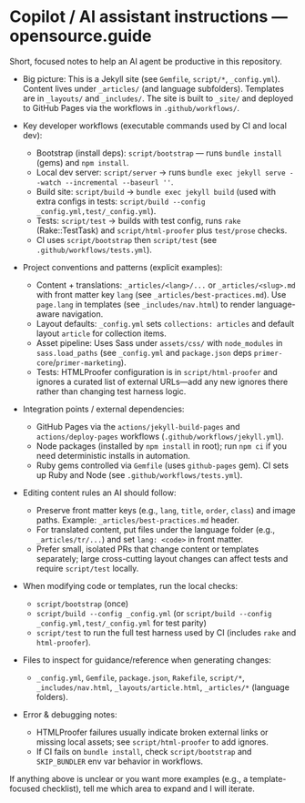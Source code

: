 <!--
Repository-specific instructions for AI coding assistants.
Keep this file concise (~20-50 lines). Do not add generic guidance; focus on discoverable, actionable patterns in this repo.
-->

# Copilot / AI assistant instructions — opensource.guide

Short, focused notes to help an AI agent be productive in this repository.

- Big picture: This is a Jekyll site (see `Gemfile`, `script/*`, `_config.yml`). Content lives under `_articles/` (and language subfolders). Templates are in `_layouts/` and `_includes/`. The site is built to `_site/` and deployed to GitHub Pages via the workflows in `.github/workflows/`.

- Key developer workflows (executable commands used by CI and local dev):
  - Bootstrap (install deps): `script/bootstrap` — runs `bundle install` (gems) and `npm install`.
  - Local dev server: `script/server` → runs `bundle exec jekyll serve --watch --incremental --baseurl ''`.
  - Build site: `script/build` → `bundle exec jekyll build` (used with extra configs in tests: `script/build --config _config.yml,test/_config.yml`).
  - Tests: `script/test` → builds with test config, runs `rake` (Rake::TestTask) and `script/html-proofer` plus `test/prose` checks.
  - CI uses `script/bootstrap` then `script/test` (see `.github/workflows/tests.yml`).

- Project conventions and patterns (explicit examples):
  - Content + translations: `_articles/<lang>/...` or `_articles/<slug>.md` with front matter key `lang` (see `_articles/best-practices.md`). Use `page.lang` in templates (see `_includes/nav.html`) to render language-aware navigation.
  - Layout defaults: `_config.yml` sets `collections: articles` and default layout `article` for collection items.
  - Asset pipeline: Uses Sass under `assets/css/` with `node_modules` in `sass.load_paths` (see `_config.yml` and `package.json` deps `primer-core`/`primer-marketing`).
  - Tests: HTMLProofer configuration is in `script/html-proofer` and ignores a curated list of external URLs—add any new ignores there rather than changing test harness logic.

- Integration points / external dependencies:
  - GitHub Pages via the `actions/jekyll-build-pages` and `actions/deploy-pages` workflows (`.github/workflows/jekyll.yml`).
  - Node packages (installed by `npm install` in root); run `npm ci` if you need deterministic installs in automation.
  - Ruby gems controlled via `Gemfile` (uses `github-pages` gem). CI sets up Ruby and Node (see `.github/workflows/tests.yml`).

- Editing content rules an AI should follow:
  - Preserve front matter keys (e.g., `lang`, `title`, `order`, `class`) and image paths. Example: `_articles/best-practices.md` header.
  - For translated content, put files under the language folder (e.g., `_articles/tr/...`) and set `lang: <code>` in front matter.
  - Prefer small, isolated PRs that change content or templates separately; large cross-cutting layout changes can affect tests and require `script/test` locally.

- When modifying code or templates, run the local checks:
  - `script/bootstrap` (once)
  - `script/build --config _config.yml` (or `script/build --config _config.yml,test/_config.yml` for test parity)
  - `script/test` to run the full test harness used by CI (includes `rake` and `html-proofer`).

- Files to inspect for guidance/reference when generating changes:
  - `_config.yml`, `Gemfile`, `package.json`, `Rakefile`, `script/*`, `_includes/nav.html`, `_layouts/article.html`, `_articles/*` (language folders).

- Error & debugging notes:
  - HTMLProofer failures usually indicate broken external links or missing local assets; see `script/html-proofer` to add ignores.
  - If CI fails on `bundle install`, check `script/bootstrap` and `SKIP_BUNDLER` env var behavior in workflows.

If anything above is unclear or you want more examples (e.g., a template-focused checklist), tell me which area to expand and I will iterate.
